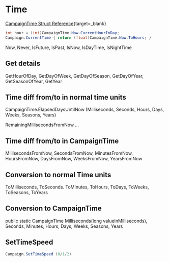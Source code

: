 # Time

[CampaignTime Struct Reference](https://apidoc.bannerlord.com/v/1.1.0/struct_tale_worlds_1_1_campaign_system_1_1_campaign_time.html){target=_blank}


``` cs
int hour = (int)CampaignTime.Now.CurrentHourInDay;
Campaign.CurrentTime { return (float)CampaignTime.Now.ToHours; }
```

Now, Never, IsFuture, IsPast, IsNow, IsDayTime, IsNightTime


## Get details

GetHourOfDay, GetDayOfWeek, GetDayOfSeason, GetDayOfYear, GetSeasonOfYear, GetYear



## Time diff from/to in normal time units

CampaignTime.ElapsedDaysUntilNow (Milliseconds, Seconds, Hours, Days, Weeks, Seasons, Years)

RemainingMillisecondsFromNow ...



## Time diff from/to in CampaignTime

MillisecondsFromNow, SecondsFromNow, MinutesFromNow, HoursFromNow, DaysFromNow, WeeksFromNow, YearsFromNow



## Conversion to normal Time units

ToMilliseconds, ToSeconds. ToMinutes, ToHours, ToDays, ToWeeks, ToSeasons, ToYears



## Conversion to CampaignTime

public static CampaignTime Milliseconds(long valueInMilliseconds), Seconds, Minutes, Hours, Days, Weeks, Seasons, Years

## SetTimeSpeed

``` cs
Campaign.SetTimeSpeed (0/1/2)
```
